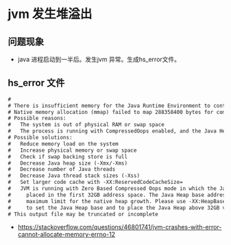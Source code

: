 # jvm 发生堆溢出 

## 问题现象

- java 进程启动到一半后。发生jvm 异常。生成hs_error文件。

## hs_error 文件

```html
#
# There is insufficient memory for the Java Runtime Environment to continue.
# Native memory allocation (mmap) failed to map 288358400 bytes for committing reserved memory.
# Possible reasons:
#   The system is out of physical RAM or swap space
#   The process is running with CompressedOops enabled, and the Java Heap may be blocking the growth of the native heap
# Possible solutions:
#   Reduce memory load on the system
#   Increase physical memory or swap space
#   Check if swap backing store is full
#   Decrease Java heap size (-Xmx/-Xms)
#   Decrease number of Java threads
#   Decrease Java thread stack sizes (-Xss)
#   Set larger code cache with -XX:ReservedCodeCacheSize=
#   JVM is running with Zero Based Compressed Oops mode in which the Java heap is
#     placed in the first 32GB address space. The Java Heap base address is the
#     maximum limit for the native heap growth. Please use -XX:HeapBaseMinAddress
#     to set the Java Heap base and to place the Java Heap above 32GB virtual address.
# This output file may be truncated or incomplete
```



- https://stackoverflow.com/questions/46801741/jvm-crashes-with-error-cannot-allocate-memory-errno-12

